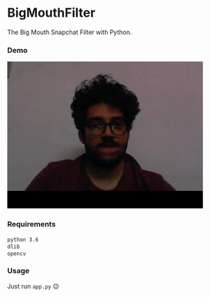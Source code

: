 # BigMouthFilter
The Big Mouth Snapchat Filter with Python.

### Demo

![output](output.gif)


### Requirements
```
python 3.6
dlib
opencv
```

### Usage
Just run ```app.py``` :wink:
